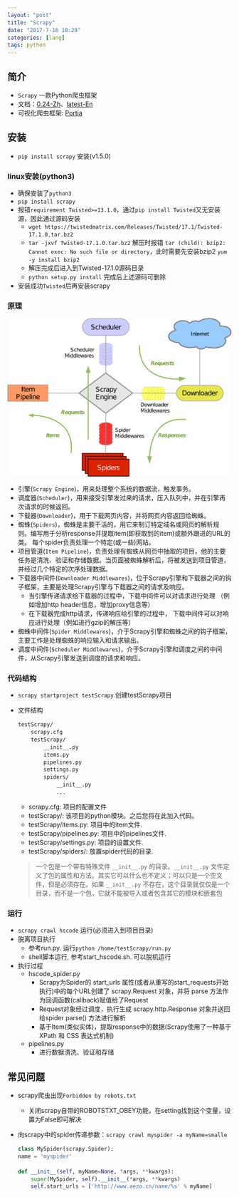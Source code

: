 ```yaml
---
layout: "post"
title: "Scrapy"
date: "2017-7-16 10:29"
categories: [lang]
tags: python
---
```


## 简介

- `Scrapy` 一款Python爬虫框架
- 文档：[0.24-Zh](http://scrapy-chs.readthedocs.io/zh_CN/0.24/index.html)、[latest-En](https://doc.scrapy.org/en/latest/index.html)
- 可视化爬虫框架: [Portia](https://github.com/scrapinghub/portia)

## 安装

- `pip install scrapy` 安装(v1.5.0)

### linux安装(python3)

- 确保安装了`python3`
- `pip install scrapy`
- 报错`requirement Twisted>=13.1.0`，通过`pip install Twisted`又无安装源，因此通过源码安装
    - `wget https://twistedmatrix.com/Releases/Twisted/17.1/Twisted-17.1.0.tar.bz2`
    - `tar -jxvf Twisted-17.1.0.tar.bz2` 解压时报错 `tar (child): bzip2: Cannot exec: No such file or directory`，此时需要先安装bzip2 `yum -y install bzip2`
    - 解压完成后进入到Twisted-17.1.0源码目录
    - `python setup.py install` 完成后上述源码可删除
- 安装成功`Twisted`后再安装scrapy

### 原理

![image](/data/images/lang/scrapy.png)

- 引擎(`Scrapy Engine`)，用来处理整个系统的数据流，触发事务。
- 调度器(`Scheduler`)，用来接受引擎发过来的请求，压入队列中，并在引擎再次请求的时候返回。
- 下载器(`Downloader`)，用于下载网页内容，并将网页内容返回给蜘蛛。
- 蜘蛛(`Spiders`)，蜘蛛是主要干活的，用它来制订特定域名或网页的解析规则。编写用于分析response并提取item(即获取到的item)或额外跟进的URL的类。 每个spider负责处理一个特定(或一些)网站。
- 项目管道(`Item Pipeline`)，负责处理有蜘蛛从网页中抽取的项目，他的主要任务是清洗、验证和存储数据。当页面被蜘蛛解析后，将被发送到项目管道，并经过几个特定的次序处理数据。
- 下载器中间件(`Downloader Middlewares`)，位于Scrapy引擎和下载器之间的钩子框架，主要是处理Scrapy引擎与下载器之间的请求及响应。
    - 当引擎传递请求给下载器的过程中，下载中间件可以对请求进行处理 （例如增加http header信息，增加proxy信息等）
    - 在下载器完成http请求，传递响应给引擎的过程中， 下载中间件可以对响应进行处理（例如进行gzip的解压等）
- 蜘蛛中间件(`Spider Middlewares`)，介于Scrapy引擎和蜘蛛之间的钩子框架，主要工作是处理蜘蛛的响应输入和请求输出。
- 调度中间件(`Scheduler Middlewares`)，介于Scrapy引擎和调度之间的中间件，从Scrapy引擎发送到调度的请求和响应。

### 代码结构

- `scrapy startproject testScrapy` 创建testScrapy项目
- 文件结构

    ```html
    testScrapy/
        scrapy.cfg
        testScrapy/
            __init__.py
            items.py
            pipelines.py
            settings.py
            spiders/
                __init__.py
                ...
    ```
    - scrapy.cfg: 项目的配置文件
    - testScrapy/: 该项目的python模块。之后您将在此加入代码。
    - testScrapy/items.py: 项目中的item文件.
    - testScrapy/pipelines.py: 项目中的pipelines文件.
    - testScrapy/settings.py: 项目的设置文件.
    - testScrapy/spiders/: 放置spider代码的目录.
    
    > 一个包是一个带有特殊文件 `__init__.py` 的目录。`__init__.py` 文件定义了包的属性和方法。其实它可以什么也不定义；可以只是一个空文件，但是必须存在。如果 `__init__.py` 不存在，这个目录就仅仅是一个目录，而不是一个包，它就不能被导入或者包含其它的模块和嵌套包

### 运行

- `scrapy crawl hscode` 运行(必须进入到项目目录)
- 脱离项目执行
    - 参考run.py. 运行`python /home/testScrapy/run.py`
    - shell脚本运行, 参考start_hscode.sh. 可以脱机运行
- 执行过程
    - hscode_spider.py
        - Scrapy为Spider的 start_urls 属性(或者从重写的start_requests开始执行)中的每个URL创建了 scrapy.Request 对象，并将 parse 方法作为回调函数(callback)赋值给了Request
        - Request对象经过调度，执行生成 scrapy.http.Response 对象并送回给spider parse() 方法进行解析
        - 基于Item(类似实体)，提取response中的数据(Scrapy使用了一种基于 XPath 和 CSS 表达式机制)
    - pipelines.py
        - 进行数据清洗、验证和存储

## 常见问题

- scrapy爬虫出现`Forbidden by robots.txt`
    - 关闭scrapy自带的ROBOTSTXT_OBEY功能，在setting找到这个变量，设置为False即可解决
- 向scrapy中的spider传递参数：`scrapy crawl myspider -a myName=smalle`

    ```python
    class MySpider(scrapy.Spider):
    name = 'myspider'

    def __init__(self, myName=None, *args, **kwargs):
        super(MySpider, self).__init__(*args, **kwargs)
        self.start_urls = ['http://www.aezo.cn/name/%s' % myName]
    ```
